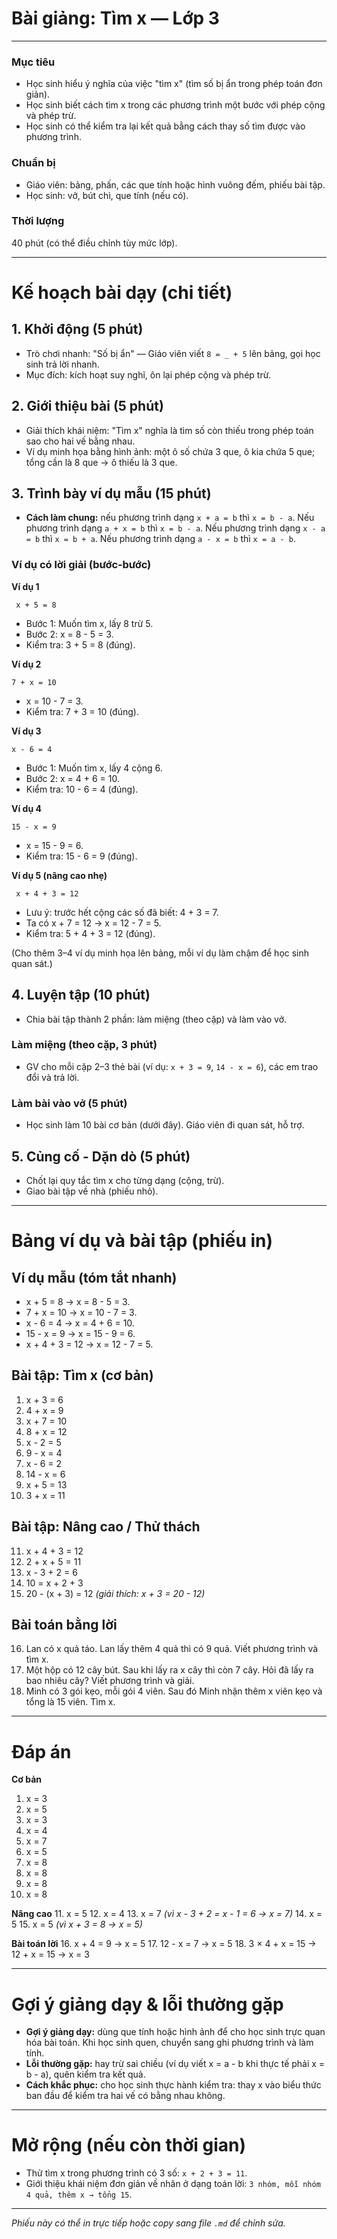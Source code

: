 # Bài giảng: Tìm x — Lớp 3

---

### Mục tiêu

* Học sinh hiểu ý nghĩa của việc "tìm x" (tìm số bị ẩn trong phép toán đơn giản).
* Học sinh biết cách tìm x trong các phương trình một bước với phép cộng và phép trừ.
* Học sinh có thể kiểm tra lại kết quả bằng cách thay số tìm được vào phương trình.

### Chuẩn bị

* Giáo viên: bảng, phấn, các que tính hoặc hình vuông đếm, phiếu bài tập.
* Học sinh: vở, bút chì, que tính (nếu có).

### Thời lượng

40 phút (có thể điều chỉnh tùy mức lớp).

---

# Kế hoạch bài dạy (chi tiết)

## 1. Khởi động (5 phút)

* Trò chơi nhanh: "Số bị ẩn" — Giáo viên viết `8 = _ + 5` lên bảng, gọi học sinh trả lời nhanh.
* Mục đích: kích hoạt suy nghĩ, ôn lại phép cộng và phép trừ.

## 2. Giới thiệu bài (5 phút)

* Giải thích khái niệm: "Tìm x" nghĩa là tìm số còn thiếu trong phép toán sao cho hai vế bằng nhau.
* Ví dụ minh họa bằng hình ảnh: một ô số chứa 3 que, ô kia chứa 5 que; tổng cần là 8 que -> ô thiếu là 3 que.

## 3. Trình bày ví dụ mẫu (15 phút)

* **Cách làm chung:** nếu phương trình dạng `x + a = b` thì `x = b - a`.
  Nếu phương trình dạng `a + x = b` thì `x = b - a`.
  Nếu phương trình dạng `x - a = b` thì `x = b + a`.
  Nếu phương trình dạng `a - x = b` thì `x = a - b`.

### Ví dụ có lời giải (bước‑bước)

**Ví dụ 1**

```
 x + 5 = 8
```

* Bước 1: Muốn tìm x, lấy 8 trừ 5.
* Bước 2: x = 8 - 5 = 3.
* Kiểm tra: 3 + 5 = 8 (đúng).

**Ví dụ 2**

```
7 + x = 10
```

* x = 10 - 7 = 3.
* Kiểm tra: 7 + 3 = 10 (đúng).

**Ví dụ 3**

```
x - 6 = 4
```

* Bước 1: Muốn tìm x, lấy 4 cộng 6.
* Bước 2: x = 4 + 6 = 10.
* Kiểm tra: 10 - 6 = 4 (đúng).

**Ví dụ 4**

```
15 - x = 9
```

* x = 15 - 9 = 6.
* Kiểm tra: 15 - 6 = 9 (đúng).

**Ví dụ 5 (nâng cao nhẹ)**

```
 x + 4 + 3 = 12
```

* Lưu ý: trước hết cộng các số đã biết: 4 + 3 = 7.
* Ta có x + 7 = 12 → x = 12 - 7 = 5.
* Kiểm tra: 5 + 4 + 3 = 12 (đúng).

(Cho thêm 3–4 ví dụ minh họa lên bảng, mỗi ví dụ làm chậm để học sinh quan sát.)

## 4. Luyện tập (10 phút)

* Chia bài tập thành 2 phần: làm miệng (theo cặp) và làm vào vở.

### Làm miệng (theo cặp, 3 phút)

* GV cho mỗi cặp 2–3 thẻ bài (ví dụ: `x + 3 = 9`, `14 - x = 6`), các em trao đổi và trả lời.

### Làm bài vào vở (5 phút)

* Học sinh làm 10 bài cơ bản (dưới đây). Giáo viên đi quan sát, hỗ trợ.

## 5. Củng cố - Dặn dò (5 phút)

* Chốt lại quy tắc tìm x cho từng dạng (cộng, trừ).
* Giao bài tập về nhà (phiếu nhỏ).

---

# Bảng ví dụ và bài tập (phiếu in)

## Ví dụ mẫu (tóm tắt nhanh)

* x + 5 = 8 → x = 8 - 5 = 3.
* 7 + x = 10 → x = 10 - 7 = 3.
* x - 6 = 4 → x = 4 + 6 = 10.
* 15 - x = 9 → x = 15 - 9 = 6.
* x + 4 + 3 = 12 → x = 12 - 7 = 5.

## Bài tập: Tìm x (cơ bản)

1. x + 3 = 6
2. 4 + x = 9
3. x + 7 = 10
4. 8 + x = 12
5. x - 2 = 5
6. 9 - x = 4
7. x - 6 = 2
8. 14 - x = 6
9. x + 5 = 13
10. 3 + x = 11

## Bài tập: Nâng cao / Thử thách

11. x + 4 + 3 = 12
12. 2 + x + 5 = 11
13. x - 3 + 2 = 6
14. 10 = x + 2 + 3
15. 20 - (x + 3) = 12  *(giải thích: x + 3 = 20 - 12)*

## Bài toán bằng lời

16. Lan có x quả táo. Lan lấy thêm 4 quả thì có 9 quả. Viết phương trình và tìm x.
17. Một hộp có 12 cây bút. Sau khi lấy ra x cây thì còn 7 cây. Hỏi đã lấy ra bao nhiêu cây? Viết phương trình và giải.
18. Minh có 3 gói kẹo, mỗi gói 4 viên. Sau đó Minh nhận thêm x viên kẹo và tổng là 15 viên. Tìm x.

---

# Đáp án

**Cơ bản**

1. x = 3
2. x = 5
3. x = 3
4. x = 4
5. x = 7
6. x = 5
7. x = 8
8. x = 8
9. x = 8
10. x = 8

**Nâng cao**
11\. x = 5
12\. x = 4
13\. x = 7  *(vì x - 3 + 2 = x - 1 = 6 → x = 7)*
14\. x = 5
15\. x = 5  *(vì x + 3 = 8 → x = 5)*

**Bài toán lời**
16\. x + 4 = 9 → x = 5
17\. 12 - x = 7 → x = 5
18\. 3 × 4 + x = 15 → 12 + x = 15 → x = 3

---

# Gợi ý giảng dạy & lỗi thường gặp

* **Gợi ý giảng dạy:** dùng que tính hoặc hình ảnh để cho học sinh trực quan hóa bài toán. Khi học sinh quen, chuyển sang ghi phương trình và làm tính.
* **Lỗi thường gặp:** hay trừ sai chiều (ví dụ viết x = a - b khi thực tế phải x = b - a), quên kiểm tra kết quả.
* **Cách khắc phục:** cho học sinh thực hành kiểm tra: thay x vào biểu thức ban đầu để kiểm tra hai vế có bằng nhau không.

---

# Mở rộng (nếu còn thời gian)

* Thử tìm x trong phương trình có 3 số: `x + 2 + 3 = 11`.
* Giới thiệu khái niệm đơn giản về nhân ở dạng toán lời: `3 nhóm, mỗi nhóm 4 quả, thêm x → tổng 15`.

---

*Phiếu này có thể in trực tiếp hoặc copy sang file `.md` để chỉnh sửa.*
